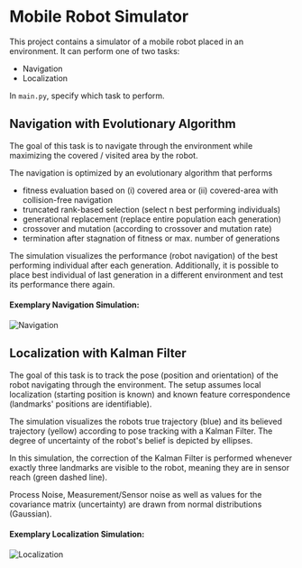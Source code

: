 # Mobile Robot Simulator
This project contains a simulator of a mobile robot placed in an environment. It can perform one of two tasks: 
- Navigation
- Localization

In `main.py`, specify which task to perform.

## Navigation with Evolutionary Algorithm
The goal of this task is to navigate through the environment while maximizing the covered / visited area by the robot.

The navigation is optimized by an evolutionary algorithm that performs 
- fitness evaluation based on (i) covered area or (ii) covered-area with collision-free navigation
- truncated rank-based selection (select n best performing individuals)
- generational replacement (replace entire population each generation)
- crossover and mutation (according to crossover and mutation rate)
- termination after stagnation of fitness or max. number of generations

The simulation visualizes the performance (robot navigation) of the best performing individual after each generation. 
Additionally, it is possible to place best individual of last generation in a different environment and test its performance there again.

#### Exemplary Navigation Simulation:

![Navigation](./img/test_navigation.gif)

## Localization with Kalman Filter

The goal of this task is to track the pose (position and orientation) of the robot navigating through the environment. The setup assumes local localization (starting position is known) and known feature correspondence (landmarks' positions are identifiable). 

The simulation visualizes the robots true trajectory (blue) and its believed trajectory (yellow) according to pose tracking with a Kalman Filter. The degree of uncertainty of the robot's belief is depicted by ellipses.

In this simulation, the correction of the Kalman Filter is performed whenever exactly three landmarks are visible to the robot, meaning they are in sensor reach (green dashed line).

Process Noise, Measurement/Sensor noise as well as values for the covariance matrix (uncertainty) are drawn from normal distributions (Gaussian).

#### Exemplary Localization Simulation:

![Localization](./img/localization.gif)